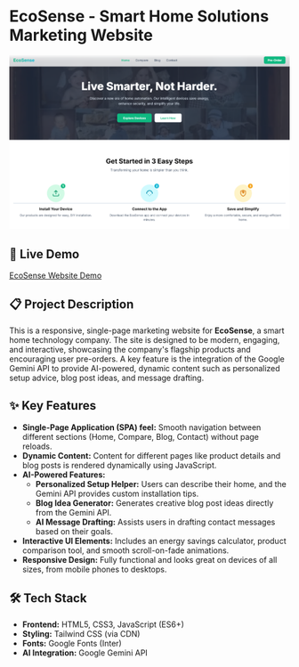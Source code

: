 # EcoSense - Smart Home Solutions Marketing Website

![EcoSense Hero Section](./images/ecosense_hero.png)

## 🚀 Live Demo

[EcoSense Website Demo](https://ecosense-demo.netlify.app/)

## 📋 Project Description

This is a responsive, single-page marketing website for **EcoSense**, a smart home technology company. The site is designed to be modern, engaging, and interactive, showcasing the company's flagship products and encouraging user pre-orders. A key feature is the integration of the Google Gemini API to provide AI-powered, dynamic content such as personalized setup advice, blog post ideas, and message drafting.

## ✨ Key Features

- **Single-Page Application (SPA) feel:** Smooth navigation between different sections (Home, Compare, Blog, Contact) without page reloads.
- **Dynamic Content:** Content for different pages like product details and blog posts is rendered dynamically using JavaScript.
- **AI-Powered Features:**
  - **Personalized Setup Helper:** Users can describe their home, and the Gemini API provides custom installation tips.
  - **Blog Idea Generator:** Generates creative blog post ideas directly from the Gemini API.
  - **AI Message Drafting:** Assists users in drafting contact messages based on their goals.
- **Interactive UI Elements:** Includes an energy savings calculator, product comparison tool, and smooth scroll-on-fade animations.
- **Responsive Design:** Fully functional and looks great on devices of all sizes, from mobile phones to desktops.

## 🛠️ Tech Stack

- **Frontend:** HTML5, CSS3, JavaScript (ES6+)
- **Styling:** Tailwind CSS (via CDN)
- **Fonts:** Google Fonts (Inter)
- **AI Integration:** Google Gemini API
